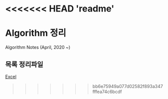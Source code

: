 <<<<<<< HEAD
'readme' 
=======
# Algorithm 정리

Algorithm Notes (April, 2020 ~)     
   
## 목록 정리파일   
[Excel](https://github.com/jonitox/AlgorithmStudies/blob/master/%EC%95%8C%EA%B3%A0%EB%A6%AC%EC%A6%98%20%EB%AA%A9%EB%A1%9D%20%EC%A0%95%EB%A6%AC.xlsx)<BR>    
>>>>>>> bb6e75949a077d02582f893a347fffea74c6bcdf
